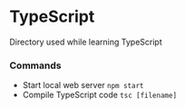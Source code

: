 # TypeScript

Directory used while learning TypeScript

### Commands

- Start local web server `npm start`
- Compile TypeScript code `tsc [filename]`
